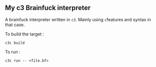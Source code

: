 ## My c3 Brainfuck interpreter

A brainfuck interpreter written in `c3`. Mainly using `c`features and syntax in that case.

To build the target :
```shell
c3c build
```

To run :

```shell
c3c run -- <file.bf>
```